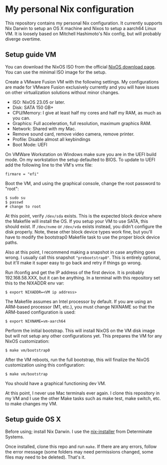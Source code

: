 # My personal Nix configuration

This repository contains my personal Nix configuration. It currently supports
Nix Darwin to setup an OS X machine and Nixos to setup a aarch64 Linux VM. It is
loosely based on Mitchell Hashimoto's Nix config, but will probably diverge overtime.

## Setup guide VM

You can download the NixOS ISO from the official [NixOS download page](https://nixos.org/download/).
You can use the minimal ISO image for the setup.

Create a VMware Fusion VM with the following settings. My configurations are made for VMware Fusion exclusively currently and you will have issues on other virtualization solutions without minor changes.

* ISO: NixOS 23.05 or later.
* Disk: SATA 150 GB+
* CPU/Memory: I give at least half my cores and half my RAM, as much as you can.
* Graphics: Full acceleration, full resolution, maximum graphics RAM.
* Network: Shared with my Mac.
* Remove sound card, remove video camera, remove printer.
* Profile: Disable almost all keybindings
* Boot Mode: UEFI

On VMWare Workstation on Windows make sure you are in the UEFI build mode. On my workstation the setup defaulted to BIOS. To update to UEFI add the following line to the VM's vmx file:

```
firmare = "efi"
```

Boot the VM, and using the graphical console, change the root password to "root":

```
$ sudo su
$ passwd
# change to root
```

At this point, verify `/dev/sda` exists. This is the expected block device where the Makefile will install the OS. If you setup your VM to use SATA, this should exist. If `/dev/nvme` or `/dev/vda` exists instead, you didn't configure the disk properly. Note, these other block device types work fine, but you'll have to modify the bootstrap0 Makefile task to use the proper block device paths.

Also at this point, I recommend making a snapshot in case anything goes wrong. I usually call this snapshot `"prebootstrap0"`. This is entirely optional, but it'll make it super easy to go back and retry if things go wrong.

Run ifconfig and get the IP address of the first device. It is probably 192.168.58.XXX, but it can be anything. In a terminal with this repository set this to the NIXADDR env var:

```
$ export NIXADDR=<VM ip address>
```

The Makefile assumes an Intel processor by default. If you are using an ARM-based processor (M1, etc.), you must change NIXNAME so that the ARM-based configuration is used:

```
$ export NIXNAME=vm-aarch64
```

Perform the initial bootstrap. This will install NixOS on the VM disk image but will not setup any other configurations yet. This prepares the VM for any NixOS customization:

```
$ make vm/bootstrap0
```

After the VM reboots, run the full bootstrap, this will finalize the NixOS customization using this configuration:

```
$ make vm/bootstrap
```

You should have a graphical functioning dev VM.

At this point, I never use Mac terminals ever again. I clone this repository in my VM and I use the other Make tasks such as make test, make switch, etc. to make changes my VM.

## Setup guide OS X

Before using; install Nix Darwin. I use the [nix-installer](https://github.com/DeterminateSystems/nix-installer) from Determinate Systems.

Once installed, clone this repo and run `make`. If there are any errors, follow the error message (some folders may need permissions changed, some files may need to be deleted). That's it.

